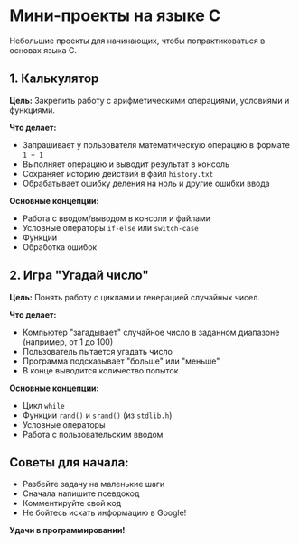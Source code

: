 # Мини-проекты на языке C

Небольшие проекты для начинающих, чтобы попрактиковаться в основах языка C.

## 1. Калькулятор

**Цель:** Закрепить работу с арифметическими операциями, условиями и функциями.

**Что делает:**
- Запрашивает у пользователя математическую операцию в формате `1 + 1`
- Выполняет операцию и выводит результат в консоль
- Сохраняет историю действий в файл `history.txt`
- Обрабатывает ошибку деления на ноль и другие ошибки ввода

**Основные концепции:**
- Работа с вводом/выводом в консоли и файлами
- Условные операторы `if-else` или `switch-case`
- Функции
- Обработка ошибок

## 2. Игра "Угадай число"

**Цель:** Понять работу с циклами и генерацией случайных чисел.

**Что делает:**
- Компьютер "загадывает" случайное число в заданном диапазоне (например, от 1 до 100)
- Пользователь пытается угадать число
- Программа подсказывает "больше" или "меньше"
- В конце выводится количество попыток

**Основные концепции:**
- Цикл `while`
- Функции `rand()` и `srand()` (из `stdlib.h`)
- Условные операторы
- Работа с пользовательским вводом

## Советы для начала:
- Разбейте задачу на маленькие шаги
- Сначала напишите псевдокод
- Комментируйте свой код
- Не бойтесь искать информацию в Google!

**Удачи в программировании!**
